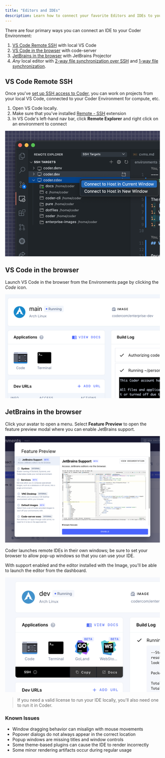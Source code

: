 ```yaml
---
title: "Editors and IDEs"
description: Learn how to connect your favorite Editors and IDEs to your remote Environment.
---
```


There are four primary ways you can connect an IDE to your Coder Environment:

1. [VS Code Remote SSH](#vs-code-remote-ssh) with local VS Code
1. [VS Code in the browser](#vs-code-in-the-browser) with code-server
1. [JetBrains in the browser](#jetbrains-in-the-browser) with JetBrains Projector
1. *Any* local editor with
[2-way file synchronization over SSH](https://help.coder.com/hc/en-us/articles/360058001313?__hstc=103542367.6151dcd6d50b6cb62a878734c4aad255.1608274456028.1608306470901.1608410536657.3&__hssc=103542367.75.1608410536657&__hsfp=974138608)
and
[1-way file synchronization](https://help.coder.com/hc/en-us/articles/360055767234-Setting-Up-a-One-Way-File-Sync).

## VS Code Remote SSH

Once you've [set up SSH access to Coder](./ssh.md), you can work on projects
from your local VS Code, connected to your Coder Environment for compute,
etc.

1. Open VS Code locally.
2. Make sure that you've installed [Remote -
   SSH](https://marketplace.visualstudio.com/items?itemName=ms-vscode-remote.remote-ssh)
   extension
3. In VS Code's left-hand nav bar, click **Remote Explorer** and right click on
an environment to connect

![VS Code Remote Explorer](../assets/vscode-remote-ssh-panel.png)

## VS Code in the browser

Launch VS Code in the browser from the Environments page by clicking the *Code* icon.

![Launch an Environment](../assets/launch-env.png)

## JetBrains in the browser

Click your avatar to open a menu. Select **Feature Preview** to open the feature
preview modal where you can enable JetBrains support.

![Enable JetBrains Support](../assets/enable-jetbrains-support.png)

Coder launches remote IDEs in their own windows; be sure to set your
browser to allow pop-up windows so that you can use your IDE.

With support enabled and the editor installed with the Image, you'll be able to
launch the editor from the dashboard.

![JetBrains Logos](../assets/jetbrains-launcher-icons.png)

> If you need a valid license to run your IDE locally, you'll also need one to
> run it in Coder.

### Known Issues

- Window dragging behavior can misalign with mouse movements
- Popover dialogs do not always appear in the correct location
- Popup windows are missing titles and window controls
- Some theme-based plugins can cause the IDE to render incorrectly
- Some minor rendering artifacts occur during regular usage
